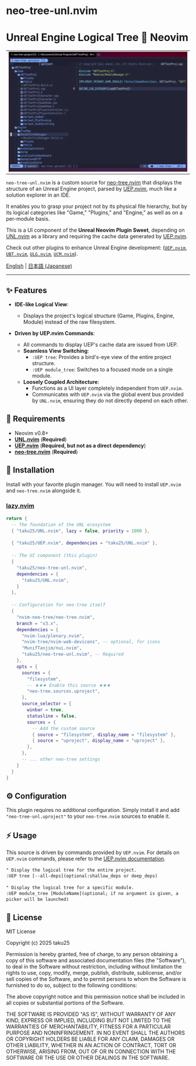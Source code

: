 # neo-tree-unl.nvim

# Unreal Engine Logical Tree 💓 Neovim

<table>
  <tr>
   <td><div align=center><img width="100%" alt="neo-tree-unl" src="https://raw.githubusercontent.com/taku25/neo-tree-unl.nvim/images/assets/main-image.png" /></div></td>
  </tr>
</table>

`neo-tree-unl.nvim` is a custom source for [neo-tree.nvim](https://github.com/nvim-neo-tree/neo-tree.nvim) that displays the structure of an Unreal Engine project, parsed by [UEP.nvim](https://github.com/taku25/UEP.nvim), much like a solution explorer in an IDE.

It enables you to grasp your project not by its physical file hierarchy, but by its logical categories like "Game," "Plugins," and "Engine," as well as on a per-module basis.

This is a UI component of the **Unreal Neovim Plugin Sweet**, depending on [UNL.nvim](https://github.com/taku25/UNL.nvim) as a library and requiring the cache data generated by [UEP.nvim](https://github.com/taku25/UEP.nvim).

Check out other plugins to enhance Unreal Engine development: ([`UEP.nvim`](https://github.com/taku25/UEP.nvim), [`UBT.nvim`](https://github.com/taku25/UBT.nvim), [`ULG.nvim`](https://github.com/taku25/ULG.nvim), [`UCM.nvim`](https://github.com/taku25/UCM.nvim)).

[English](README.md) | [日本語 (Japanese)](README_ja.md)

-----

## ✨ Features

  * **IDE-like Logical View**:
      * Displays the project's logical structure (Game, Plugins, Engine, Module) instead of the raw filesystem.

  * **Driven by UEP.nvim Commands**:
      * All commands to display UEP's cache data are issued from UEP.
    * **Seamless View Switching**:
      * `:UEP tree`: Provides a bird's-eye view of the entire project structure.
      * `:UEP module_tree`: Switches to a focused mode on a single module.
    * **Loosely Coupled Architecture**:
      * Functions as a UI layer completely independent from `UEP.nvim`.
      * Communicates with `UEP.nvim` via the global event bus provided by `UNL.nvim`, ensuring they do not directly depend on each other.

## 🔧 Requirements

  * Neovim v0.8+
  * [**UNL.nvim**](https://github.com/taku25/UNL.nvim) (**Required**)
  * [**UEP.nvim**](https://github.com/taku25/UEP.nvim) (**Required, but not as a direct dependency**)
  * [**neo-tree.nvim**](https://github.com/nvim-neo-tree/neo-tree.nvim) (**Required**)

## 🚀 Installation

Install with your favorite plugin manager. You will need to install `UEP.nvim` and `neo-tree.nvim` alongside it.

### [lazy.nvim](https://github.com/folke/lazy.nvim)

```lua
return {
  -- The foundation of the UNL ecosystem
  { "taku25/UNL.nvim", lazy = false, priority = 1000 },

  { "taku25/UEP.nvim", dependencies = "taku25/UNL.nvim" },

  -- The UI component (this plugin)
  { 
    "taku25/neo-tree-unl.nvim",
    dependencies = {
      "taku25/UNL.nvim",
    }
  },

  -- Configuration for neo-tree itself
  {
    "nvim-neo-tree/neo-tree.nvim",
    branch = "v3.x",
    dependencies = {
      "nvim-lua/plenary.nvim",
      "nvim-tree/nvim-web-devicons", -- optional, for icons
      "MunifTanjim/nui.nvim",
      "taku25/neo-tree-unl.nvim", -- Required
    },
    opts = {
      sources = {
        "filesystem",
        -- ★★★ Enable this source ★★★
        "neo-tree.sources.uproject",
      },
      source_selector = {
        winbar = true,
        statusline = false,
        sources = {
          -- Add the custom source
          { source = "filesystem", display_name = "filesystem" },
          { source = "uproject", display_name = "uproject" },
        },
      },
      -- ... other neo-tree settings
    }
  }
}
```

## ⚙️ Configuration

This plugin requires no additional configuration. Simply install it and add `"neo-tree-unl.uproject"` to your `neo-tree.nvim` sources to enable it.

## ⚡ Usage

This source is driven by commands provided by `UEP.nvim`.
For details on `UEP.nvim` commands, please refer to the [UEP.nvim documentation](https://github.com/taku25/UEP.nvim).

```viml
" Display the logical tree for the entire project.
:UEP tree [--all-deps](optional:shallow_deps or deep_deps)

" Display the logical tree for a specific module.
:UEP module_tree [ModuleName](optional; if no argument is given, a picker will be launched)
```

## 📜 License

MIT License

Copyright (c) 2025 taku25

Permission is hereby granted, free of charge, to any person obtaining a copy
of this software and associated documentation files (the "Software"), to deal
in the Software without restriction, including without limitation the rights
to use, copy, modify, merge, publish, distribute, sublicense, and/or sell
copies of the Software, and to permit persons to whom the Software is
furnished to do so, subject to the following conditions:

The above copyright notice and this permission notice shall be included in all
copies or substantial portions of the Software.

THE SOFTWARE IS PROVIDED "AS IS", WITHOUT WARRANTY OF ANY KIND, EXPRESS OR
IMPLIED, INCLUDING BUT NOT LIMITED TO THE WARRANTIES OF MERCHANTABILITY,
FITNESS FOR A PARTICULAR PURPOSE AND NONINFRINGEMENT. IN NO EVENT SHALL THE
AUTHORS OR COPYRIGHT HOLDERS BE LIABLE FOR ANY CLAIM, DAMAGES OR OTHER
LIABILITY, WHETHER IN AN ACTION OF CONTRACT, TORT OR OTHERWISE, ARISING FROM,
OUT OF OR IN CONNECTION WITH THE SOFTWARE OR THE USE OR OTHER DEALINGS IN THE
SOFTWARE.
